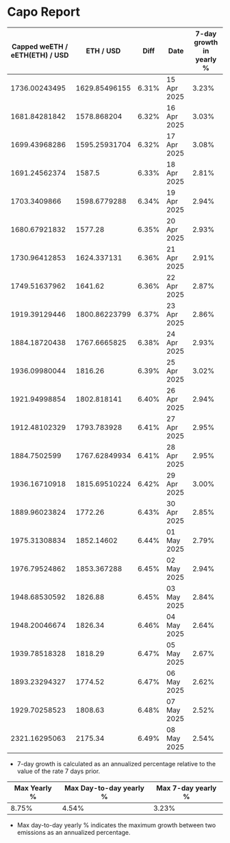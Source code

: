 # Capo Report

| Capped weETH / eETH(ETH) / USD | ETH / USD     | Diff  | Date        | 7-day growth in yearly % |
| ------------------------------ | ------------- | ----- | ----------- | ------------------------ |
| 1736.00243495                  | 1629.85496155 | 6.31% | 15 Apr 2025 | 3.23%                    |
| 1681.84281842                  | 1578.868204   | 6.32% | 16 Apr 2025 | 3.03%                    |
| 1699.43968286                  | 1595.25931704 | 6.32% | 17 Apr 2025 | 3.08%                    |
| 1691.24562374                  | 1587.5        | 6.33% | 18 Apr 2025 | 2.81%                    |
| 1703.3409866                   | 1598.6779288  | 6.34% | 19 Apr 2025 | 2.94%                    |
| 1680.67921832                  | 1577.28       | 6.35% | 20 Apr 2025 | 2.93%                    |
| 1730.96412853                  | 1624.337131   | 6.36% | 21 Apr 2025 | 2.91%                    |
| 1749.51637962                  | 1641.62       | 6.36% | 22 Apr 2025 | 2.87%                    |
| 1919.39129446                  | 1800.86223799 | 6.37% | 23 Apr 2025 | 2.86%                    |
| 1884.18720438                  | 1767.6665825  | 6.38% | 24 Apr 2025 | 2.93%                    |
| 1936.09980044                  | 1816.26       | 6.39% | 25 Apr 2025 | 3.02%                    |
| 1921.94998854                  | 1802.818141   | 6.40% | 26 Apr 2025 | 2.94%                    |
| 1912.48102329                  | 1793.783928   | 6.41% | 27 Apr 2025 | 2.95%                    |
| 1884.7502599                   | 1767.62849934 | 6.41% | 28 Apr 2025 | 2.95%                    |
| 1936.16710918                  | 1815.69510224 | 6.42% | 29 Apr 2025 | 3.00%                    |
| 1889.96023824                  | 1772.26       | 6.43% | 30 Apr 2025 | 2.85%                    |
| 1975.31308834                  | 1852.14602    | 6.44% | 01 May 2025 | 2.79%                    |
| 1976.79524862                  | 1853.367288   | 6.45% | 02 May 2025 | 2.94%                    |
| 1948.68530592                  | 1826.88       | 6.45% | 03 May 2025 | 2.84%                    |
| 1948.20046674                  | 1826.34       | 6.46% | 04 May 2025 | 2.64%                    |
| 1939.78518328                  | 1818.29       | 6.47% | 05 May 2025 | 2.67%                    |
| 1893.23294327                  | 1774.52       | 6.47% | 06 May 2025 | 2.62%                    |
| 1929.70258523                  | 1808.63       | 6.48% | 07 May 2025 | 2.52%                    |
| 2321.16295063                  | 2175.34       | 6.49% | 08 May 2025 | 2.54%                    |

- 7-day growth is calculated as an annualized percentage relative to the value of the rate 7 days prior.

| Max Yearly % | Max Day-to-day yearly % | Max 7-day yearly % |
| ------------ | ----------------------- | ------------------ |
| 8.75%        | 4.54%                   | 3.23%              |

- Max day-to-day yearly % indicates the maximum growth between two emissions as an annualized percentage.
